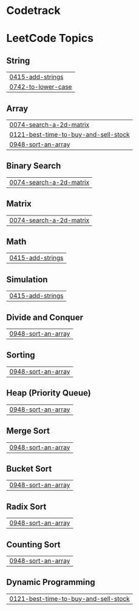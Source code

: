 # Codetrack

<!---LeetCode Topics Start-->
# LeetCode Topics
## String
|  |
| ------- |
| [0415-add-strings](https://github.com/RedGh0st1/DSAtrack/tree/master/0415-add-strings) |
| [0742-to-lower-case](https://github.com/RedGh0st1/DSAtrack/tree/master/0742-to-lower-case) |
## Array
|  |
| ------- |
| [0074-search-a-2d-matrix](https://github.com/RedGh0st1/DSAtrack/tree/master/0074-search-a-2d-matrix) |
| [0121-best-time-to-buy-and-sell-stock](https://github.com/RedGh0st1/DSAtrack/tree/master/0121-best-time-to-buy-and-sell-stock) |
| [0948-sort-an-array](https://github.com/RedGh0st1/DSAtrack/tree/master/0948-sort-an-array) |
## Binary Search
|  |
| ------- |
| [0074-search-a-2d-matrix](https://github.com/RedGh0st1/DSAtrack/tree/master/0074-search-a-2d-matrix) |
## Matrix
|  |
| ------- |
| [0074-search-a-2d-matrix](https://github.com/RedGh0st1/DSAtrack/tree/master/0074-search-a-2d-matrix) |
## Math
|  |
| ------- |
| [0415-add-strings](https://github.com/RedGh0st1/DSAtrack/tree/master/0415-add-strings) |
## Simulation
|  |
| ------- |
| [0415-add-strings](https://github.com/RedGh0st1/DSAtrack/tree/master/0415-add-strings) |
## Divide and Conquer
|  |
| ------- |
| [0948-sort-an-array](https://github.com/RedGh0st1/DSAtrack/tree/master/0948-sort-an-array) |
## Sorting
|  |
| ------- |
| [0948-sort-an-array](https://github.com/RedGh0st1/DSAtrack/tree/master/0948-sort-an-array) |
## Heap (Priority Queue)
|  |
| ------- |
| [0948-sort-an-array](https://github.com/RedGh0st1/DSAtrack/tree/master/0948-sort-an-array) |
## Merge Sort
|  |
| ------- |
| [0948-sort-an-array](https://github.com/RedGh0st1/DSAtrack/tree/master/0948-sort-an-array) |
## Bucket Sort
|  |
| ------- |
| [0948-sort-an-array](https://github.com/RedGh0st1/DSAtrack/tree/master/0948-sort-an-array) |
## Radix Sort
|  |
| ------- |
| [0948-sort-an-array](https://github.com/RedGh0st1/DSAtrack/tree/master/0948-sort-an-array) |
## Counting Sort
|  |
| ------- |
| [0948-sort-an-array](https://github.com/RedGh0st1/DSAtrack/tree/master/0948-sort-an-array) |
## Dynamic Programming
|  |
| ------- |
| [0121-best-time-to-buy-and-sell-stock](https://github.com/RedGh0st1/DSAtrack/tree/master/0121-best-time-to-buy-and-sell-stock) |
<!---LeetCode Topics End-->